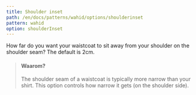 ```yaml
---
title: Shoulder inset
path: /en/docs/patterns/wahid/options/shoulderinset
pattern: wahid
option: shoulderInset
---
```


How far do you want your waistcoat to sit away from your shoulder on the shoulder seam? The default is 2cm.

> #### Waarom?
> 
> The shoulder seam of a waistcoat is typically more narrow than your shirt. This option controls how narrow it gets (on the shoulder side).
